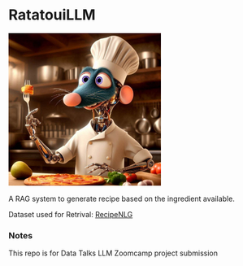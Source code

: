 # RatatouiLLM

<img src=".github/assets/RemyLLM.png" alt="Project Logo" width="300">

A RAG system to generate recipe based on the ingredient available.

Dataset used for Retrival: [RecipeNLG](https://recipenlg.cs.put.poznan.pl/)


### Notes

This repo is for Data Talks LLM Zoomcamp project submission
